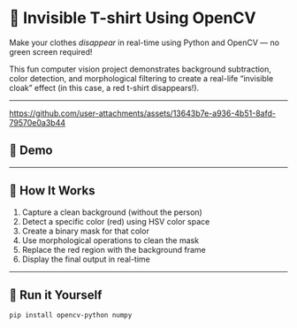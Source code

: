 # 👕 Invisible T-shirt Using OpenCV

Make your clothes *disappear* in real-time using Python and OpenCV — no green screen required!

This fun computer vision project demonstrates background subtraction, color detection, and morphological filtering to create a real-life “invisible cloak” effect (in this case, a red t-shirt disappears!).

---

https://github.com/user-attachments/assets/13643b7e-a936-4b51-8afd-79570e0a3b44



## 📸 Demo



---

## 🧠 How It Works

1. Capture a clean background (without the person)
2. Detect a specific color (red) using HSV color space
3. Create a binary mask for that color
4. Use morphological operations to clean the mask
5. Replace the red region with the background frame
6. Display the final output in real-time

---

## 🚀 Run it Yourself

```bash
pip install opencv-python numpy

